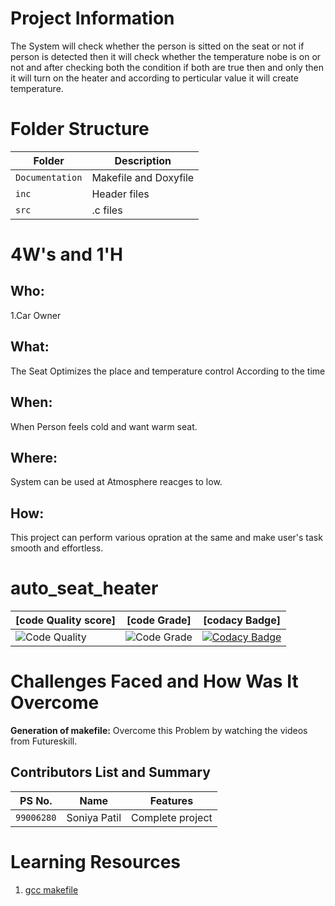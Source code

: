 # Project Information

The System will check whether the person is sitted on the seat or not if person is detected then it will check whether the temperature nobe is on or not and after checking both the condition if both are true then and only then it will turn on the heater and according to perticular value it will create temperature.   

# Folder Structure

|Folder        |Description |
|-------------|-----------|
|`Documentation`|Makefile and Doxyfile|
|`inc`|Header files|
|`src`|.c files|


# 4W&#39;s and 1&#39;H

## Who:

1.Car Owner

## What:

The Seat Optimizes the place and temperature control According to the time


## When:

When Person feels cold and want warm seat.

## Where:

System can be used at Atmosphere reacges to low.

## How:

This project can perform various opration at the same and make user's task smooth and effortless.

# auto_seat_heater
|[code Quality score]|[code Grade]|[codacy Badge]
|-----|------|------|
|![Code Quality](https://www.code-inspector.com/project/28704/score/svg) | ![Code Grade](https://www.code-inspector.com/project/28704/status/svg)|[![Codacy Badge](https://app.codacy.com/project/badge/Grade/d8e4a3d96cfa4b55ab74e88946024b2c)](https://www.codacy.com/gh/soniyasp20/auto_seat_heater/dashboard?utm_source=github.com&amp;utm_medium=referral&amp;utm_content=soniyasp20/auto_seat_heater&amp;utm_campaign=Badge_Grade)|

# Challenges Faced and How Was It Overcome

**Generation of makefile:** Overcome this Problem by watching the videos from Futureskill.

## Contributors List and Summary

|PS No. |  Name   |    Features    |
|:---:|:---:|:---:|
|`99006280` | Soniya Patil  | Complete project   |

# Learning Resources

1. [gcc makefile]( https://www3.ntu.edu.sg/home/ehchua/programming/cpp/gcc_make.html#zz-2.1) 
